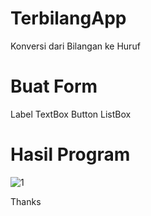 # TerbilangApp
Konversi dari Bilangan ke Huruf

# Buat Form
 Label TextBox Button ListBox
 
# Hasil Program
![1](https://user-images.githubusercontent.com/29158899/46188149-9404c100-c311-11e8-9ab1-b93b92efb94f.PNG)

Thanks

